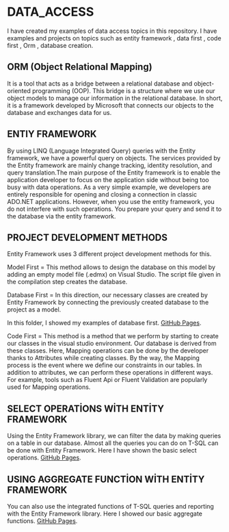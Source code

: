 # DATA_ACCESS
I have created my examples of data access topics in this repository. I have examples and projects on topics such as entity framework , data first , code first , Orm , database creation.

## ORM (Object Relational Mapping)
It is a tool that acts as a bridge between a relational database and object-oriented programming (OOP). This bridge is a structure where we use our object models to manage our information in the relational database. In short, it is a framework developed by Microsoft that connects our objects to the database and exchanges data for us.

## ENTIY FRAMEWORK
By using LINQ (Language Integrated Query) queries with the Entity framework, we have a powerful query on objects. The services provided by the Entity framework are mainly change tracking, identity resolution, and query translation.The main purpose of the Entity framework is to enable the application developer to focus on the application side without being too busy with data operations. As a very simple example, we developers are entirely responsible for opening and closing a connection in classic ADO.NET applications. However, when you use the entity framework, you do not interfere with such operations. You prepare your query and send it to the database via the entity framework.

## PROJECT DEVELOPMENT METHODS

Entity Framework uses 3 different project development methods for this.

Model First = This method allows to design the database on this model by adding an empty model file (.edmx) on Visual Studio. The script file given in the compilation step creates the database.

Database First = In this direction, our necessary classes are created by Entity Framework by connecting the previously created database to the project as a model.

In this folder, I showed my examples of database first. [GitHub Pages](https://github.com/oguzhanKomcu/DATA_ACCESS/tree/master/DB_First).

Code First =  This method is a method that we perform by starting to create our classes in the visual studio environment. Our database is derived from these classes. Here, Mapping operations can be done by the developer thanks to Attributes while creating classes. By the way, the Mapping process is the event where we define our constraints in our tables. In addition to attributes, we can perform these operations in different ways. For example, tools such as Fluent Api or Fluent Validation are popularly used for Mapping operations.

## SELECT OPERATİONS WİTH ENTİTY FRAMEWORK
Using the Entity Framework library, we can filter the data by making queries on a table in our database. Almost all the queries you can do on T-SQL can be done with Entity Framework. 
Here I have shown the basic select operations. [GitHub Pages](https://github.com/oguzhanKomcu/DATA_ACCESS/blob/master/DB_First/Linq_To_Queries.cs).

## USING AGGREGATE FUNCTİON WİTH ENTİTY FRAMEWORK
You can also use the integrated functions of T-SQL queries and reporting with the Entity Framework library.
Here I showed our basic aggregate functions. [GitHub Pages](https://github.com/oguzhanKomcu/DATA_ACCESS/blob/master/DB_First/Linq_Aggregate_Function_Examples.cs).


